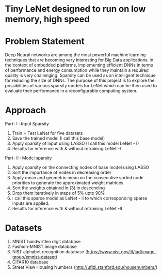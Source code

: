 # Tiny LeNet designed to run on low memory, high speed

# Problem Statement
Deep Neural networks are among the most powerful machine learning techniques that are becoming very interesting for Big Data applications. In the context of embedded platforms, implementing efficient DNNs in terms of performance and energy consumption while they maintain a required quality is very challenging. Sparsity can be  used as an intelligent technique for reducing the size of DNNs. The  purpose of this project is to explore the possibilities of various sparsity models for LeNet which can be then used to evaluate their performance in a reconfigurable computing system.

# Approach
Part- I : Input Sparsity
1. Train + Test LeNet for five datasets
2. Save the trained model (I call this base model)
3. Apply sparsity of input using LASSO (I call this model LeNet - I)
4. Results for inference with & without retraining LeNet -I

Part- II : Model sparsity
1. Apply sparsity on the connecting nodes of base model using LASSO
2. Sort the importance of nodes in decreasing order
3. Apply mean and geometric mean on the consecutive sorted node priorities to generate the approximated weight matrices
4. Sort the weights obtained in (3) in descending
5. Drop them iteratively in steps of 5% upto 90%
6. I call this sparse model as LeNet - II to which corresponding sparse inputs are applied.
7. Results for inference with & without retraining LeNet -II

# Datasets
1. MNIST handwritten digit database
2. Fashion-MNIST image database
3. NIST alphabet recognition database (https://www.nist.gov/itl/iad/image-group/emnist-dataset)
4. CIFAR10 database
5. Street View Housing Numbers (http://ufldl.stanford.edu/housenumbers/)


